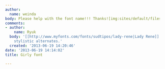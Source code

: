 ```yaml
---
author:
  name: weinda
body: Please help with the font name!!! Thanks![img:sites/default/files/old-images/cover_4542.png]
comments:
- author:
    name: Ryuk
  body: '[[http://www.myfonts.com/fonts/sudtipos/lady-rene|Lady Rene]] using some
    stylistic alternates.'
  created: '2013-06-19 14:20:46'
date: '2013-06-19 14:14:02'
title: Girly font

---
```

